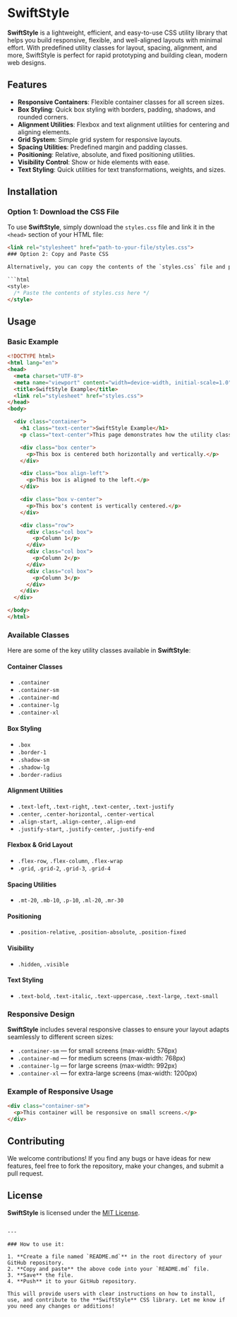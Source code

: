# SwiftStyle

**SwiftStyle** is a lightweight, efficient, and easy-to-use CSS utility library that helps you build responsive, flexible, and well-aligned layouts with minimal effort. With predefined utility classes for layout, spacing, alignment, and more, SwiftStyle is perfect for rapid prototyping and building clean, modern web designs.

## Features

- **Responsive Containers**: Flexible container classes for all screen sizes.
- **Box Styling**: Quick box styling with borders, padding, shadows, and rounded corners.
- **Alignment Utilities**: Flexbox and text alignment utilities for centering and aligning elements.
- **Grid System**: Simple grid system for responsive layouts.
- **Spacing Utilities**: Predefined margin and padding classes.
- **Positioning**: Relative, absolute, and fixed positioning utilities.
- **Visibility Control**: Show or hide elements with ease.
- **Text Styling**: Quick utilities for text transformations, weights, and sizes.

## Installation

### Option 1: Download the CSS File

To use **SwiftStyle**, simply download the `styles.css` file and link it in the `<head>` section of your HTML file:

```html
<link rel="stylesheet" href="path-to-your-file/styles.css">
### Option 2: Copy and Paste CSS

Alternatively, you can copy the contents of the `styles.css` file and paste it directly inside a `<style>` tag in your HTML file:

```html
<style>
  /* Paste the contents of styles.css here */
</style>
```

## Usage

### Basic Example

```html
<!DOCTYPE html>
<html lang="en">
<head>
  <meta charset="UTF-8">
  <meta name="viewport" content="width=device-width, initial-scale=1.0">
  <title>SwiftStyle Example</title>
  <link rel="stylesheet" href="styles.css">
</head>
<body>

  <div class="container">
    <h1 class="text-center">SwiftStyle Example</h1>
    <p class="text-center">This page demonstrates how the utility classes work from SwiftStyle.</p>

    <div class="box center">
      <p>This box is centered both horizontally and vertically.</p>
    </div>

    <div class="box align-left">
      <p>This box is aligned to the left.</p>
    </div>

    <div class="box v-center">
      <p>This box's content is vertically centered.</p>
    </div>

    <div class="row">
      <div class="col box">
        <p>Column 1</p>
      </div>
      <div class="col box">
        <p>Column 2</p>
      </div>
      <div class="col box">
        <p>Column 3</p>
      </div>
    </div>
  </div>

</body>
</html>
```

### Available Classes

Here are some of the key utility classes available in **SwiftStyle**:

#### Container Classes

- `.container`
- `.container-sm`
- `.container-md`
- `.container-lg`
- `.container-xl`

#### Box Styling

- `.box`
- `.border-1`
- `.shadow-sm`
- `.shadow-lg`
- `.border-radius`

#### Alignment Utilities

- `.text-left`, `.text-right`, `.text-center`, `.text-justify`
- `.center`, `.center-horizontal`, `.center-vertical`
- `.align-start`, `.align-center`, `.align-end`
- `.justify-start`, `.justify-center`, `.justify-end`

#### Flexbox & Grid Layout

- `.flex-row`, `.flex-column`, `.flex-wrap`
- `.grid`, `.grid-2`, `.grid-3`, `.grid-4`

#### Spacing Utilities

- `.mt-20`, `.mb-10`, `.p-10`, `.ml-20`, `.mr-30`

#### Positioning

- `.position-relative`, `.position-absolute`, `.position-fixed`

#### Visibility

- `.hidden`, `.visible`

#### Text Styling

- `.text-bold`, `.text-italic`, `.text-uppercase`, `.text-large`, `.text-small`

### Responsive Design

**SwiftStyle** includes several responsive classes to ensure your layout adapts seamlessly to different screen sizes:

- `.container-sm` — for small screens (max-width: 576px)
- `.container-md` — for medium screens (max-width: 768px)
- `.container-lg` — for large screens (max-width: 992px)
- `.container-xl` — for extra-large screens (max-width: 1200px)

### Example of Responsive Usage

```html
<div class="container-sm">
  <p>This container will be responsive on small screens.</p>
</div>
```

## Contributing

We welcome contributions! If you find any bugs or have ideas for new features, feel free to fork the repository, make your changes, and submit a pull request.

## License

**SwiftStyle** is licensed under the [MIT License](LICENSE).
```

---

### How to use it:

1. **Create a file named `README.md`** in the root directory of your GitHub repository.
2. **Copy and paste** the above code into your `README.md` file.
3. **Save** the file.
4. **Push** it to your GitHub repository.

This will provide users with clear instructions on how to install, use, and contribute to the **SwiftStyle** CSS library. Let me know if you need any changes or additions!
